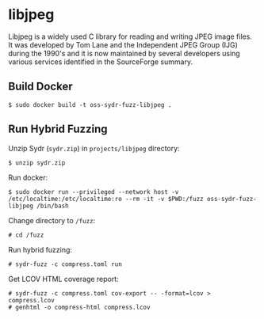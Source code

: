 # libjpeg

Libjpeg is a widely used C library for reading and writing JPEG image files. 
It was developed by Tom Lane and the Independent JPEG Group (IJG) during the 1990's 
and it is now maintained by several developers using various services 
identified in the SourceForge summary. 

## Build Docker

    $ sudo docker build -t oss-sydr-fuzz-libjpeg .

## Run Hybrid Fuzzing

Unzip Sydr (`sydr.zip`) in `projects/libjpeg` directory:

    $ unzip sydr.zip

Run docker:

    $ sudo docker run --privileged --network host -v /etc/localtime:/etc/localtime:ro --rm -it -v $PWD:/fuzz oss-sydr-fuzz-libjpeg /bin/bash

Change directory to `/fuzz`:

    # cd /fuzz

Run hybrid fuzzing:

    # sydr-fuzz -c compress.toml run

Get LCOV HTML coverage report:

    # sydr-fuzz -c compress.toml cov-export -- -format=lcov > compress.lcov
    # genhtml -o compress-html compress.lcov

